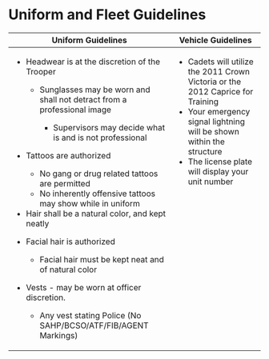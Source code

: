 # Uniform and Fleet Guidelines

<table><thead><tr><th valign="top">Uniform Guidelines</th><th valign="top">Vehicle Guidelines</th></tr></thead><tbody><tr><td valign="top"><ul><li><p>Headwear is at the discretion of the Trooper </p><ul><li><p>Sunglasses may be worn and shall not detract from a professional image</p><ul><li>Supervisors may decide what is and is not professional</li></ul></li></ul></li><li><p>Tattoos are authorized</p><ul><li>No gang or drug related tattoos are permitted</li><li>No inherently offensive tattoos may show while in uniform</li></ul></li><li>Hair shall be a natural color, and kept neatly</li><li><p>Facial hair is authorized</p><ul><li>Facial hair must be kept neat and of natural color</li></ul></li><li><p>Vests - may be worn at officer discretion.</p><ul><li>Any vest stating Police (No SAHP/BCSO/ATF/FIB/AGENT Markings)</li></ul></li></ul></td><td valign="top"><ul><li>Cadets will utilize the 2011 Crown Victoria or the 2012 Caprice for Training</li><li>Your emergency signal lightning will be shown within the structure</li><li>The license plate will display your unit number</li></ul></td></tr></tbody></table>
